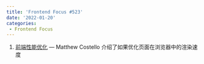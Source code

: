 ```yaml
---
title: 'Frontend Focus #523'
date: '2022-01-20'
categories:
 - Frontend Focus
---
```


1. [前端性能优化](./frontend_web_performance.md) — Matthew Costello 介绍了如果优化页面在浏览器中的渲染速度